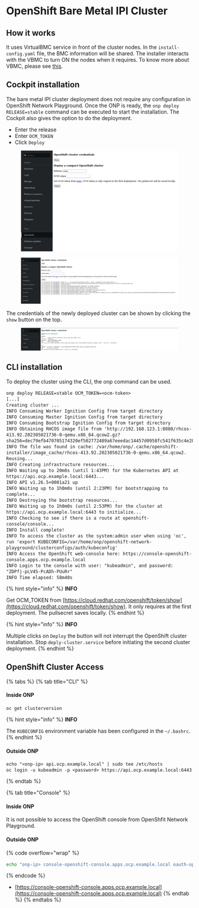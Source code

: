 # OpenShift Bare Metal IPI Cluster

## How it works

It uses VirtualBMC service in front of the cluster nodes. In the `install-config.yaml` file, the BMC information will be shared. The installer interacts with the VBMC to turn ON the nodes when it requires. To know more about VBMC, please see [this](https://github.com/openstack/virtualbmc).

## Cockpit installation

The bare metal IPI cluster deployment does not require any configuration in OpenShift Network Playground. Once the ONP is ready, the `onp deploy RELEASE=stable` command can be executed to start the installation. The Cockpit also gives the option to do the deployment.

* Enter the release
* Enter `OCM_TOKEN`
* Click `Deploy`

<figure><img src="../.gitbook/assets/image (3).png" alt=""><figcaption></figcaption></figure>

<figure><img src="../.gitbook/assets/deploy-cluster (1).png" alt=""><figcaption></figcaption></figure>

The credentials of the newly deployed cluster can be shown by clicking the `show` button on the top.

<figure><img src="../.gitbook/assets/cluster-cred-show.png" alt=""><figcaption></figcaption></figure>

## CLI installation

To deploy the cluster using the CLI, the onp command can be used.

```
onp deploy RELEASE=stable OCM_TOKEN=<ocm-token>
[...]
Creating cluster ...
INFO Consuming Worker Ignition Config from target directory
INFO Consuming Master Ignition Config from target directory
INFO Consuming Bootstrap Ignition Config from target directory
INFO Obtaining RHCOS image file from 'http://192.168.123.1:8080/rhcos-413.92.202305021736-0-qemu.x86_64.qcow2.gz?sha256=dec79efb470705174320ef502772489a67eeedac14457d0958fc541f635c4e28'
INFO The file was found in cache: /var/home/onp/.cache/openshift-installer/image_cache/rhcos-413.92.202305021736-0-qemu.x86_64.qcow2. Reusing...
INFO Creating infrastructure resources...
INFO Waiting up to 20m0s (until 1:43PM) for the Kubernetes API at https://api.ocp.example.local:6443...
INFO API v1.26.5+0001a21 up
INFO Waiting up to 1h0m0s (until 2:23PM) for bootstrapping to complete...
INFO Destroying the bootstrap resources...
INFO Waiting up to 1h0m0s (until 2:53PM) for the cluster at https://api.ocp.example.local:6443 to initialize...
INFO Checking to see if there is a route at openshift-console/console...
INFO Install complete!
INFO To access the cluster as the system:admin user when using 'oc', run 'export KUBECONFIG=/var/home/onp/openshift-network-playground/clusterconfigs/auth/kubeconfig'
INFO Access the OpenShift web-console here: https://console-openshift-console.apps.ocp.example.local
INFO Login to the console with user: "kubeadmin", and password: "ZDPfj-pLV45-PcADh-PUuRr"
INFO Time elapsed: 58m40s
```

{% hint style="info" %}
**INFO**

Get OCM\_TOKEN from [https://cloud.redhat.com/openshift/token/show](https://cloud.redhat.com/openshift/token/show). It only requires at the first deployment. The pullsecret saves locally.
{% endhint %}

{% hint style="info" %}
**INFO**

Multiple clicks on `Deploy` the button will not interrupt the OpenShift cluster installation. Stop `deply-cluster.service` before initiating the second cluster deployment.
{% endhint %}

## OpenShift Cluster Access

{% tabs %}
{% tab title="CLI" %}
#### Inside ONP

```
oc get clusterversion
```

{% hint style="info" %}
**INFO**

The `KUBECONFIG` environment variable has been configured in the `~/.bashrc`.
{% endhint %}

#### Outside ONP

```
echo "<onp-ip> api.ocp.example.local" | sudo tee /etc/hosts
oc login -u kubeadmin -p <password> https://api.ocp.example.local:6443
```
{% endtab %}

{% tab title="Console" %}
#### Inside ONP

It is not possible to access the OpenShift console from OpenShfit Network Playground.

#### Outside ONP

{% code overflow="wrap" %}
```bash
echo "onp-ip> console-openshift-console.apps.ocp.example.local oauth-openshift.apps.ocp.example.local" | sudo tee /etc/hosts
```
{% endcode %}

* [https://console-openshift-console.apps.ocp.example.local](https://console-openshift-console.apps.ocp.example.local)
{% endtab %}
{% endtabs %}

